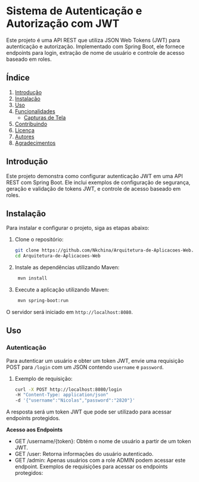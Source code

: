 # Sistema de Autenticação e Autorização com JWT

Este projeto é uma API REST que utiliza JSON Web Tokens (JWT) para autenticação e autorização. Implementado com Spring Boot, ele fornece endpoints para login, extração de nome de usuário e controle de acesso baseado em roles.

## Índice

1. [Introdução](#introdução)
2. [Instalação](#instalação)
3. [Uso](#uso)
4. [Funcionalidades](#funcionalidades)
   - [Capturas de Tela](#capturas-de-tela)
5. [Contribuindo](#contribuindo)
6. [Licença](#licença)
7. [Autores](#autores)
8. [Agradecimentos](#agradecimentos)

## Introdução

Este projeto demonstra como configurar autenticação JWT em uma API REST com Spring Boot. Ele inclui exemplos de configuração de segurança, geração e validação de tokens JWT, e controle de acesso baseado em roles.

## Instalação

Para instalar e configurar o projeto, siga as etapas abaixo:

1. Clone o repositório:
   ```sh
   git clone https://github.com/Nkchina/Arquitetura-de-Aplicacoes-Web.git
   cd Arquitetura-de-Aplicacoes-Web
2. Instale as dependências utilizando Maven:
   ```bash
    mvn install
3. Execute a aplicação utilizando Maven:
   ```bash
    mvn spring-boot:run
O servidor será iniciado em `http://localhost:8080`.

## Uso

### Autenticação

Para autenticar um usuário e obter um token JWT, envie uma requisição POST para `/login` com um JSON contendo `username` e `password`.
1. Exemplo de requisição:
   ```bash
   curl -X POST http://localhost:8080/login
   -H "Content-Type: application/json"
   -d '{"username":"Nicolas","password":"2820"}'
A resposta será um token JWT que pode ser utilizado para acessar endpoints protegidos.

**Acesso aos Endpoints**
- GET /username/{token}: Obtém o nome de usuário a partir de um token JWT.
- GET /user: Retorna informações do usuário autenticado.
- GET /admin: Apenas usuários com a role ADMIN podem acessar este endpoint.
Exemplos de requisições para acessar os endpoints protegidos:
